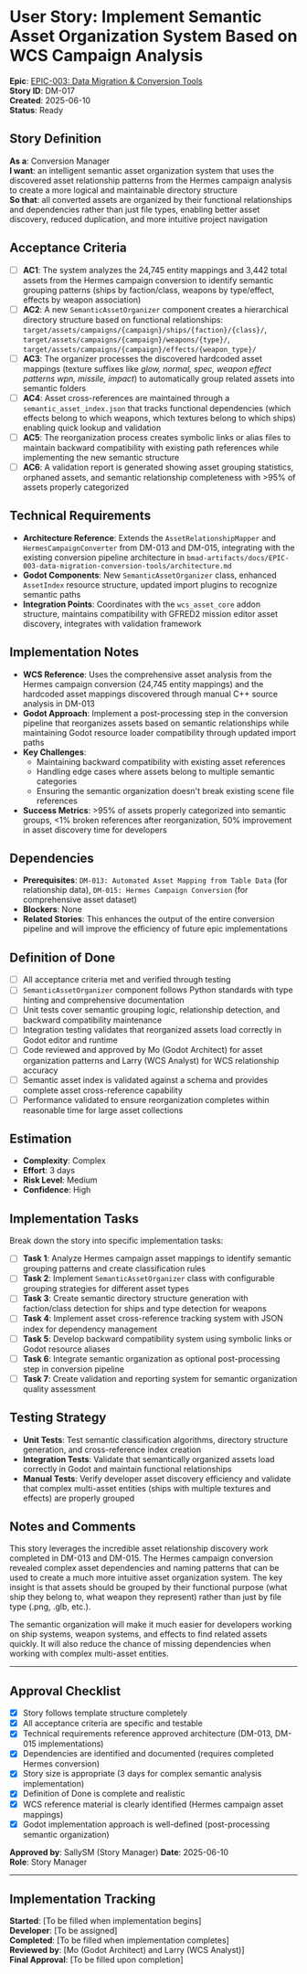 # User Story: Implement Semantic Asset Organization System Based on WCS Campaign Analysis

**Epic**: [EPIC-003: Data Migration & Conversion Tools](../../epics/EPIC-003-data-migration-conversion-tools.md)  
**Story ID**: DM-017  
**Created**: 2025-06-10  
**Status**: Ready

## Story Definition
**As a**: Conversion Manager  
**I want**: an intelligent semantic asset organization system that uses the discovered asset relationship patterns from the Hermes campaign analysis to create a more logical and maintainable directory structure  
**So that**: all converted assets are organized by their functional relationships and dependencies rather than just file types, enabling better asset discovery, reduced duplication, and more intuitive project navigation

## Acceptance Criteria
- [ ] **AC1**: The system analyzes the 24,745 entity mappings and 3,442 total assets from the Hermes campaign conversion to identify semantic grouping patterns (ships by faction/class, weapons by type/effect, effects by weapon association)
- [ ] **AC2**: A new `SemanticAssetOrganizer` component creates a hierarchical directory structure based on functional relationships: `target/assets/campaigns/{campaign}/ships/{faction}/{class}/`, `target/assets/campaigns/{campaign}/weapons/{type}/`, `target/assets/campaigns/{campaign}/effects/{weapon_type}/`
- [ ] **AC3**: The organizer processes the discovered hardcoded asset mappings (texture suffixes like _glow, _normal, _spec, weapon effect patterns wpn_, missile_, impact_) to automatically group related assets into semantic folders
- [ ] **AC4**: Asset cross-references are maintained through a `semantic_asset_index.json` that tracks functional dependencies (which effects belong to which weapons, which textures belong to which ships) enabling quick lookup and validation
- [ ] **AC5**: The reorganization process creates symbolic links or alias files to maintain backward compatibility with existing path references while implementing the new semantic structure
- [ ] **AC6**: A validation report is generated showing asset grouping statistics, orphaned assets, and semantic relationship completeness with >95% of assets properly categorized

## Technical Requirements
- **Architecture Reference**: Extends the `AssetRelationshipMapper` and `HermesCampaignConverter` from DM-013 and DM-015, integrating with the existing conversion pipeline architecture in `bmad-artifacts/docs/EPIC-003-data-migration-conversion-tools/architecture.md`
- **Godot Components**: New `SemanticAssetOrganizer` class, enhanced `AssetIndex` resource structure, updated import plugins to recognize semantic paths
- **Integration Points**: Coordinates with the `wcs_asset_core` addon structure, maintains compatibility with GFRED2 mission editor asset discovery, integrates with validation framework

## Implementation Notes
- **WCS Reference**: Uses the comprehensive asset analysis from the Hermes campaign conversion (24,745 entity mappings) and the hardcoded asset mappings discovered through manual C++ source analysis in DM-013
- **Godot Approach**: Implement a post-processing step in the conversion pipeline that reorganizes assets based on semantic relationships while maintaining Godot resource loader compatibility through updated import paths
- **Key Challenges**: 
  - Maintaining backward compatibility with existing asset references
  - Handling edge cases where assets belong to multiple semantic categories
  - Ensuring the semantic organization doesn't break existing scene file references
- **Success Metrics**: >95% of assets properly categorized into semantic groups, <1% broken references after reorganization, 50% improvement in asset discovery time for developers

## Dependencies
- **Prerequisites**: `DM-013: Automated Asset Mapping from Table Data` (for relationship data), `DM-015: Hermes Campaign Conversion` (for comprehensive asset dataset)
- **Blockers**: None
- **Related Stories**: This enhances the output of the entire conversion pipeline and will improve the efficiency of future epic implementations

## Definition of Done
- [ ] All acceptance criteria met and verified through testing
- [ ] `SemanticAssetOrganizer` component follows Python standards with type hinting and comprehensive documentation
- [ ] Unit tests cover semantic grouping logic, relationship detection, and backward compatibility maintenance
- [ ] Integration testing validates that reorganized assets load correctly in Godot editor and runtime
- [ ] Code reviewed and approved by Mo (Godot Architect) for asset organization patterns and Larry (WCS Analyst) for WCS relationship accuracy
- [ ] Semantic asset index is validated against a schema and provides complete asset cross-reference capability
- [ ] Performance validated to ensure reorganization completes within reasonable time for large asset collections

## Estimation
- **Complexity**: Complex
- **Effort**: 3 days
- **Risk Level**: Medium
- **Confidence**: High

## Implementation Tasks
Break down the story into specific implementation tasks:
- [ ] **Task 1**: Analyze Hermes campaign asset mappings to identify semantic grouping patterns and create classification rules
- [ ] **Task 2**: Implement `SemanticAssetOrganizer` class with configurable grouping strategies for different asset types
- [ ] **Task 3**: Create semantic directory structure generation with faction/class detection for ships and type detection for weapons
- [ ] **Task 4**: Implement asset cross-reference tracking system with JSON index for dependency management
- [ ] **Task 5**: Develop backward compatibility system using symbolic links or Godot resource aliases
- [ ] **Task 6**: Integrate semantic organization as optional post-processing step in conversion pipeline
- [ ] **Task 7**: Create validation and reporting system for semantic organization quality assessment

## Testing Strategy
- **Unit Tests**: Test semantic classification algorithms, directory structure generation, and cross-reference index creation
- **Integration Tests**: Validate that semantically organized assets load correctly in Godot and maintain functional relationships
- **Manual Tests**: Verify developer asset discovery efficiency and validate that complex multi-asset entities (ships with multiple textures and effects) are properly grouped

## Notes and Comments
This story leverages the incredible asset relationship discovery work completed in DM-013 and DM-015. The Hermes campaign conversion revealed complex asset dependencies and naming patterns that can be used to create a much more intuitive asset organization system. The key insight is that assets should be grouped by their functional purpose (what ship they belong to, what weapon they represent) rather than just by file type (.png, .glb, etc.).

The semantic organization will make it much easier for developers working on ship systems, weapon systems, and effects to find related assets quickly. It will also reduce the chance of missing dependencies when working with complex multi-asset entities.

---

## Approval Checklist
- [x] Story follows template structure completely
- [x] All acceptance criteria are specific and testable
- [x] Technical requirements reference approved architecture (DM-013, DM-015 implementations)
- [x] Dependencies are identified and documented (requires completed Hermes conversion)
- [x] Story size is appropriate (3 days for complex semantic analysis implementation)
- [x] Definition of Done is complete and realistic
- [x] WCS reference material is clearly identified (Hermes campaign asset mappings)
- [x] Godot implementation approach is well-defined (post-processing semantic organization)

**Approved by**: SallySM (Story Manager) **Date**: 2025-06-10  
**Role**: Story Manager

---

## Implementation Tracking
**Started**: [To be filled when implementation begins]  
**Developer**: [To be assigned]  
**Completed**: [To be filled when implementation completes]  
**Reviewed by**: [Mo (Godot Architect) and Larry (WCS Analyst)]  
**Final Approval**: [To be filled upon completion]